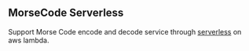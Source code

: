 ## MorseCode Serverless
Support Morse Code encode and decode service through [serverless](https://github.com/serverless/serverless) on aws lambda.